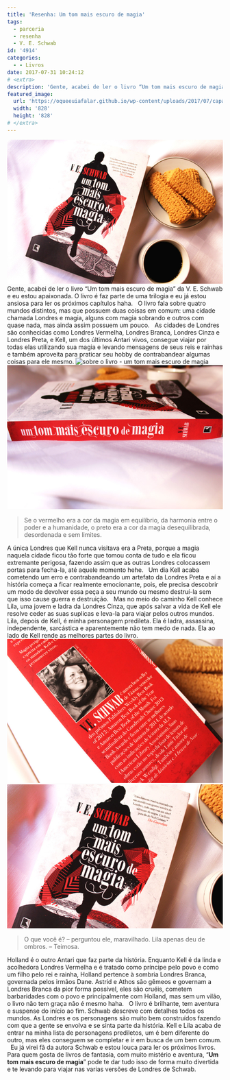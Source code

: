 ```yaml
---
title: 'Resenha: Um tom mais escuro de magia'
tags:
  - parceria
  - resenha
  - V. E. Schwab
id: '4914'
categories:
  - - Livros
date: 2017-07-31 10:24:12
# <extra>
description: 'Gente, acabei de ler o livro “Um tom mais escuro de magia” da V. E. Schwab e eu estou apaixonada. O livro é faz parte de uma trilogia e eu já estou ansiosa para ler os próximos capítulos haha. &nbsp; O livro fala sobre quatro mundos distintos, mas que possuem duas coisas em comum: uma cidade chamada Londres e magia, alguns com magia sobrando e outros com quase nada, mas ainda assim possuem um pouco. &nbsp; As cidades de Londres são conhecidas como Londres Vermelha, Londres Branca, Londres Cinza e Londres Preta, e Kell, um dos últimos Antari vivos, consegue viajar por todas elas utilizando sua magia e levando mensagens de seus reis e rainhas e também aproveita para praticar seu hobby de contrabandear algumas coisas para ele mesmo. Se o vermelho era a cor da magia em equilíbrio, da &hellip;'
featured_image: 
  url: 'https://oqueeuiafalar.github.io/wp-content/uploads/2017/07/capa-do-livro-um-tom-mais-escuro-de-magia.jpg'
  width: '828'
  height: '828'
# </extra>
---
```


![resumo - um tom mais escuro de magia ](/wp-content/uploads/2017/07/resenha-um-tom-mais-escuro-de-magia.jpg) Gente, acabei de ler o livro “Um tom mais escuro de magia” da V. E. Schwab e eu estou apaixonada. O livro é faz parte de uma trilogia e eu já estou ansiosa para ler os próximos capítulos haha.   O livro fala sobre quatro mundos distintos, mas que possuem duas coisas em comum: uma cidade chamada Londres e magia, alguns com magia sobrando e outros com quase nada, mas ainda assim possuem um pouco.   As cidades de Londres são conhecidas como Londres Vermelha, Londres Branca, Londres Cinza e Londres Preta, e Kell, um dos últimos Antari vivos, consegue viajar por todas elas utilizando sua magia e levando mensagens de seus reis e rainhas e também aproveita para praticar seu hobby de contrabandear algumas coisas para ele mesmo. ![sobre o livro - um tom mais escuro de magia](/wp-content/uploads/2017/07/página-do-livro-um-tom-mais-escuro-de-magia.jpg) ![resumo do livro um tom mais escuro de magia](/wp-content/uploads/2017/07/lombada-do-livro-um-tom-mais-escuro-de-magia.jpg)

> Se o vermelho era a cor da magia em equilíbrio, da harmonia entre o poder e a humanidade, o preto era a cor da magia desequilibrada, desordenada e sem limites.

A única Londres que Kell nunca visitava era a Preta, porque a magia naquela cidade ficou tão forte que tomou conta de tudo e ela ficou extremante perigosa, fazendo assim que as outras Londres colocassem portas para fecha-la, até aquele momento hehe.   Um dia Kell acaba cometendo um erro e contrabandeando um artefato da Londres Preta e aí a história começa a ficar realmente emocionante, pois, ele precisa descobrir um modo de devolver essa peça a seu mundo ou mesmo destruí-la sem que isso cause guerra e destruição.   Mas no meio do caminho Kell conhece Lila, uma jovem e ladra da Londres Cinza, que após salvar a vida de Kell ele resolve ceder as suas suplicas e leva-la para viajar pelos outros mundos. Lila, depois de Kell, é minha personagem predileta. Ela é ladra, assassina, independente, sarcástica e aparentemente não tem medo de nada. Ela ao lado de Kell rende as melhores partes do livro. ![livro um tom mais escuro de magia](/wp-content/uploads/2017/07/resenha-do-livro-um-tom-mais-escuro-de-magia.jpg) ![resumo do livro - um tom mais escuro de magia](/wp-content/uploads/2017/07/capa-do-livro-um-tom-mais-escuro-de-magia.jpg)

> O que você é? – perguntou ele, maravilhado. Lila apenas deu de ombros. – Teimosa.

Holland é o outro Antari que faz parte da história. Enquanto Kell é da linda e acolhedora Londres Vermelha e é tratado como príncipe pelo povo e como um filho pelo rei e rainha, Holland pertence à sombria Londres Branca, governada pelos irmãos Dane. Astrid e Athos são gêmeos e governam a Londres Branca da pior forma possível, eles são cruéis, cometem barbaridades com o povo e principalmente com Holland, mas sem um vilão, o livro não tem graça não é mesmo haha.   O livro é brilhante, tem aventura e suspense do início ao fim. Schwab descreve com detalhes todos os mundos. As Londres e os personagens são muito bem construídos fazendo com que a gente se envolva e se sinta parte da história. Kell e Lila acaba de entrar na minha lista de personagens prediletos, um é bem diferente do outro, mas eles conseguem se completar e ir em busca de um bem comum.   Eu já virei fã da autora Schwab e estou louca para ler os próximos livros. Para quem gosta de livros de fantasia, com muito mistério e aventura, “**Um tom mais escuro de magia**” pode te dar tudo isso de forma muito divertida e te levando para viajar nas varias versões de Londres de Schwab.
